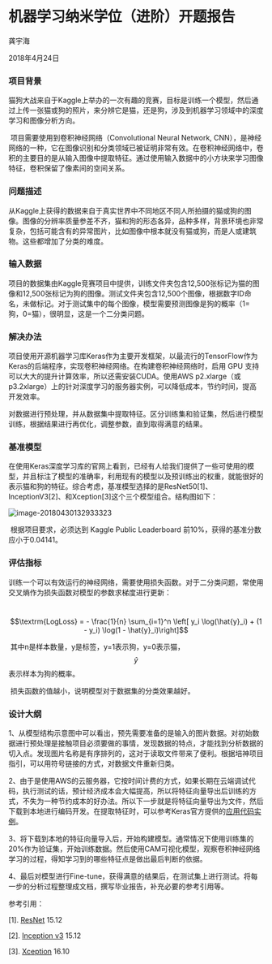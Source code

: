 # 机器学习纳米学位（进阶）开题报告

龚宇海  

2018年4月24日

### 项目背景

​	猫狗大战来自于Kaggle上举办的一次有趣的竞赛，目标是训练一个模型，然后通过上传一张猫或狗的照片，来分辨它是猫，还是狗，涉及到机器学习领域中的深度学习和图像分析方向。

​	项目需要使用到卷积神经网络（Convolutional Neural Network, CNN），是神经网络的一种，它在图像识别和分类领域已被证明非常有效。在卷积神经网络中，卷积的主要目的是从输入图像中提取特征。通过使用输入数据中的小方块来学习图像特征，卷积保留了像素间的空间关系。

### 问题描述
​	从Kaggle上获得的数据来自于真实世界中不同地区不同人所拍摄的猫或狗的图像。图像的分辨率质量参差不齐，猫和狗的形态各异，品种多样，背景环境也非常复杂，包括可能含有的异常图片，比如图像中根本就没有猫或狗，而是人或建筑物。这些都增加了分类的难度。

### 输入数据
​	项目的数据集由Kaggle竞赛项目中提供，训练文件夹包含12,500张标记为猫的图像和12,500张标记为狗的图像。测试文件夹包含12,500个图像，根据数字ID命名，未做标记。对于测试集中的每个图像，模型需要预测图像是狗的概率（1=狗，0=猫），很明显，这是一个二分类问题。

### 解决办法
​	项目使用开源机器学习库Keras作为主要开发框架，以最流行的TensorFlow作为Keras的后端程序，实现卷积神经网络。在构建卷积神经网络时，启用 GPU 支持可以大大的提升计算效率，所以还需安装CUDA。使用AWS p2.xlarge（或p3.2xlarge）上的针对深度学习的服务器实例，可以降低成本，节约时间，提高开发效率。

​	对数据进行预处理，并从数据集中提取特征。区分训练集和验证集，然后进行模型训练，根据结果进行再优化，调整参数，直到取得满意的结果。

### 基准模型
​	在使用Keras深度学习库的官网上看到，已经有人给我们提供了一些可使用的模型，并且标注了模型的准确率，利用现有的模型以及预训练出的权重，就能很好的表示猫和狗的特征。综合考虑，基准模型选择的是ResNet50[1]、InceptionV3[2]、和Xception[3]这个三个模型组合。结构图如下：

![image-20180430132933323](/Users/kevin/Code/python/project/udacity-ML-2/p6/image-20180430132933323.png)

​	根据项目要求，必须达到 Kaggle Public Leaderboard 前10%，获得的基准分数应小于0.04141。

### 评估指标

​	训练一个可以有效运行的神经网络，需要使用损失函数。对于二分类问题，常使用交叉熵作为损失函数对模型的参数求梯度进行更新：

​	$$\textrm{LogLoss} = - \frac{1}{n} \sum_{i=1}^n \left[ y_i \log(\hat{y}_i) + (1 - y_i) \log(1 - \hat{y}_i)\right]$$

​	其中n是样本数量，y是标签，y=1表示狗，y=0表示猫，$$\hat{y}$$ 表示样本为狗的概率。

​	损失函数的值越小，说明模型对于数据集的分类效果越好。

### 设计大纲
​	1、从模型结构示意图中可以看出，预先需要准备的是输入的图片数据。对初始数据进行预处理是接触项目必须要做的事情，发现数据的特点，才能找到分析数据的切入点。发现图片名称是有序排列的，这对于读取文件带来了便利。根据培神项目指引，可以用符号链接的方式，对数据文件重新归类。

​	2、由于是使用AWS的云服务器，它按时间计费的方式，如果长期在云端调试代码，执行测试的话，预计经济成本会大幅提高，所以将特征向量导出后训练的方式，不失为一种节约成本的好办法。所以下一步就是将特征向量导出为文件，然后下载到本地进行编码开发。在提取特征时，可以参考Keras官方提供的[应用代码实例](https://keras.io/zh/applications/)。

​	3、将下载到本地的特征向量导入后，开始构建模型。通常情况下使用训练集的20%作为验证集，开始训练数据。然后使用CAM可视化模型，观察卷积神经网络学习的过程，得知学习到的哪些特征点是做出最后判断的依据。

​	4、最后对模型进行Fine-tune，获得满意的结果后，在测试集上进行测试。将每一步的分析过程整理成文档，撰写毕业报告，补充必要的参考引用等。

参考引用：

[1]. [ResNet](https://arxiv.org/abs/1512.03385) 15.12

[2]. [Inception v3](https://arxiv.org/abs/1512.00567) 15.12

[3]. [Xception](https://arxiv.org/abs/1610.02357) 16.10

